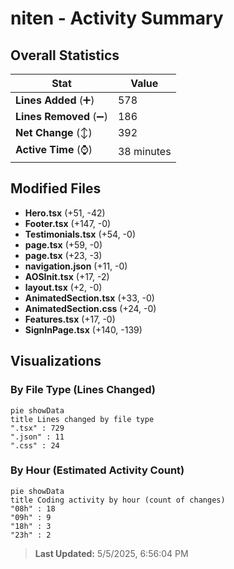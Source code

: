 # niten - Activity Summary 

## Overall Statistics

| Stat                   | Value                                                             |
| ---------------------- | ----------------------------------------------------------------- |
| **Lines Added** (➕)   | 578                                          |
| **Lines Removed** (➖) | 186                                        |
| **Net Change** (↕)    | 392                |
| **Active Time** (⌚)   | 38 minutes |


## Modified Files
- **Hero.tsx** (+51, -42)
- **Footer.tsx** (+147, -0)
- **Testimonials.tsx** (+54, -0)
- **page.tsx** (+59, -0)
- **page.tsx** (+23, -3)
- **navigation.json** (+11, -0)
- **AOSInit.tsx** (+17, -2)
- **layout.tsx** (+2, -0)
- **AnimatedSection.tsx** (+33, -0)
- **AnimatedSection.css** (+24, -0)
- **Features.tsx** (+17, -0)
- **SignInPage.tsx** (+140, -139)

## Visualizations

### By File Type (Lines Changed)

```mermaid
pie showData
title Lines changed by file type
".tsx" : 729
".json" : 11
".css" : 24
```

### By Hour (Estimated Activity Count)

```mermaid
pie showData
title Coding activity by hour (count of changes)
"08h" : 18
"09h" : 9
"18h" : 3
"23h" : 2
```


> **Last Updated:** 5/5/2025, 6:56:04 PM